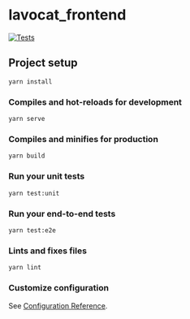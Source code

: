 # lavocat_frontend

[![Tests](https://github.com/sleonardoaugusto/lavocat_frontend/actions/workflows/main.yaml/badge.svg)](https://github.com/sleonardoaugusto/lavocat_frontend/actions/workflows/main.yaml)

## Project setup

```
yarn install
```

### Compiles and hot-reloads for development

```
yarn serve
```

### Compiles and minifies for production

```
yarn build
```

### Run your unit tests

```
yarn test:unit
```

### Run your end-to-end tests

```
yarn test:e2e
```

### Lints and fixes files

```
yarn lint
```

### Customize configuration

See [Configuration Reference](https://cli.vuejs.org/config/).

